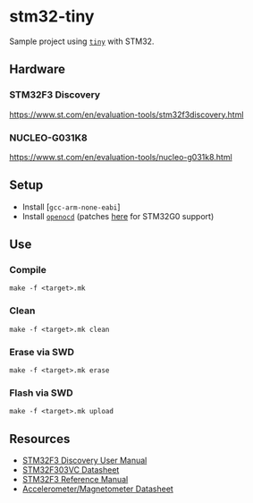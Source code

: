 # stm32-tiny
Sample project using [`tiny`](https://github.com/ryanplusplus/tiny) with STM32.

## Hardware
### STM32F3 Discovery
https://www.st.com/en/evaluation-tools/stm32f3discovery.html

### NUCLEO-G031K8
https://www.st.com/en/evaluation-tools/nucleo-g031k8.html

## Setup
- Install [`gcc-arm-none-eabi`]
- Install [`openocd`](https://github.com/ntfreak/openocd) (patches [here](http://openocd.zylin.com/#/c/4807/) for STM32G0 support)

## Use
### Compile
```shell
make -f <target>.mk
```

### Clean
```shell
make -f <target>.mk clean
```

### Erase via SWD
```shell
make -f <target>.mk erase
```

### Flash via SWD
```shell
make -f <target>.mk upload
```

## Resources
- [STM32F3 Discovery User Manual](https://www.st.com/content/ccc/resource/technical/document/user_manual/8a/56/97/63/8d/56/41/73/DM00063382.pdf/files/DM00063382.pdf/jcr:content/translations/en.DM00063382.pdf)
- [STM32F303VC Datasheet](https://www.st.com/resource/en/datasheet/stm32f303vc.pdf)
- [STM32F3 Reference Manual](https://www.st.com/content/ccc/resource/technical/document/reference_manual/4a/19/6e/18/9d/92/43/32/DM00043574.pdf/files/DM00043574.pdf/jcr:content/translations/en.DM00043574.pdf)
- [Accelerometer/Magnetometer Datasheet](https://cdn-shop.adafruit.com/datasheets/LSM303DLHC.PDF)
